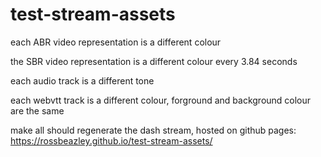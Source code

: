 # test-stream-assets

each ABR video representation is a different colour

the SBR video representation is a different colour every 3.84 seconds

each audio track is a different tone

each webvtt track is a different colour, forground and background colour are the same

make all should regenerate the dash stream, hosted on github pages: https://rossbeazley.github.io/test-stream-assets/

